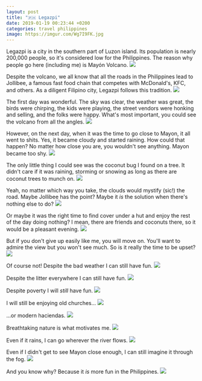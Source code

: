 ```yaml
---
layout: post
title: "🇵🇭 Legazpi"
date: 2019-01-19 00:23:44 +0200
categories: travel philippines
image: https://imgur.com/Wg7I9FK.jpg
---
```


Legazpi is a city in the southern part of Luzon island. Its population is nearly
200,000 people, so it's considered low for the Philippines. The reason why
people go here (including me) is Mayón Volcano.
<img src="https://imgur.com/Wg7I9FK.jpg" loading="lazy"/>

Despite the volcano, we all know that all the roads in the Philippines lead to
Jollibee, a famous fast food chain that competes with McDonald's, KFC, and
others. As a diligent Filipino city, Legazpi follows this tradition.
<img src="https://imgur.com/65x3Bvn.jpg" loading="lazy"/>

The first day was wonderful. The sky was clear, the weather was great, the birds
were chirping, the kids were playing, the street vendors were honking and
selling, and the folks were happy. What's most important, you could see the
volcano from all the angles.
<img src="https://imgur.com/FazpuPk.jpg" loading="lazy"/>

However, on the next day, when it was the time to go close to Mayon, it all went
to shits. Yes, it became cloudy and started raining. How could that happen? No
matter how close you are, you wouldn't see anything. Mayon became too shy.
<img src="https://imgur.com/vvLbBS1.jpg" loading="lazy"/>

The only little thing I could see was the coconut bug I found on a tree. It
didn't care if it was raining, storming or snowing as long as there are coconut
trees to munch on.
<img src="https://imgur.com/iYMXzBf.jpg" loading="lazy"/>

Yeah, no matter which way you take, the clouds would mystify (sic!) the
road. Maybe Jollibee has the point? Maybe it _is_ the solution when there's
nothing else to do?
<img src="https://imgur.com/if5SMw7.jpg" loading="lazy"/>

Or maybe it was the right time to find cover under a hut and enjoy the rest of
the day doing nothing? I mean, there are friends and coconuts there, so it would
be a pleasant evening.
<img src="https://imgur.com/ARwRaV7.jpg" loading="lazy"/>

But if you don't give up easily like me, you will move on. You'll want to admire
the view but you won't see much. So is it really the time to be upset?
<img src="https://imgur.com/F9GYfW4.jpg" loading="lazy"/>

Of course not! Despite the bad weather I can still have fun.
<img src="https://imgur.com/Cpd7GmR.jpg" loading="lazy"/>

Despite the litter everywhere I can still have fun.
<img src="https://imgur.com/bSHqnww.jpg" loading="lazy"/>

Despite poverty I will _still_ have fun.
<img src="https://imgur.com/31o53W4.jpg" loading="lazy"/>

I will still be enjoying old churches...
<img src="https://imgur.com/Qrh4dBQ.jpg" loading="lazy"/>

...or modern haciendas.
<img src="https://imgur.com/eRelDgY.jpg" loading="lazy"/>

Breathtaking nature is what motivates me.
<img src="https://imgur.com/gXNlRbR.jpg" loading="lazy"/>

Even if it rains, I can go wherever the river flows.
<img src="https://imgur.com/lVooHwP.jpg" loading="lazy"/>

Even if I didn't get to see Mayon close enough, I can still imagine it through
the fog.
<img src="https://imgur.com/SD1WPKN.jpg" loading="lazy"/>

And you know why? Because it _is_ more fun in the Philippines.
<img src="https://imgur.com/AZdlZLd.jpg" loading="lazy"/>
